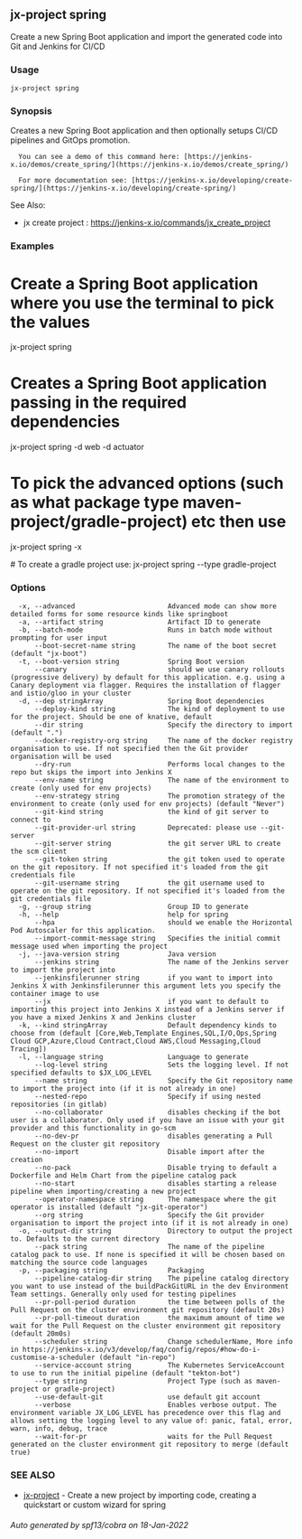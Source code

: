 ## jx-project spring

Create a new Spring Boot application and import the generated code into Git and Jenkins for CI/CD

### Usage

```
jx-project spring
```

### Synopsis

Creates a new Spring Boot application and then optionally setups CI/CD pipelines and GitOps promotion.
  
      You can see a demo of this command here: [https://jenkins-x.io/demos/create_spring/](https://jenkins-x.io/demos/create_spring/)
  
      For more documentation see: [https://jenkins-x.io/developing/create-spring/](https://jenkins-x.io/developing/create-spring/)
  
See Also: 

  * jx create project : https://jenkins-x.io/commands/jx_create_project

### Examples

  # Create a Spring Boot application where you use the terminal to pick the values
  jx-project spring
  
  # Creates a Spring Boot application passing in the required dependencies
  jx-project spring -d web -d actuator
  
  # To pick the advanced options (such as what package type maven-project/gradle-project) etc then use
  jx-project spring -x
  
  # To create a gradle project use:
  jx-project spring --type gradle-project

### Options

```
  -x, --advanced                       Advanced mode can show more detailed forms for some resource kinds like springboot
  -a, --artifact string                Artifact ID to generate
  -b, --batch-mode                     Runs in batch mode without prompting for user input
      --boot-secret-name string        The name of the boot secret (default "jx-boot")
  -t, --boot-version string            Spring Boot version
      --canary                         should we use canary rollouts (progressive delivery) by default for this application. e.g. using a Canary deployment via flagger. Requires the installation of flagger and istio/gloo in your cluster
  -d, --dep stringArray                Spring Boot dependencies
      --deploy-kind string             The kind of deployment to use for the project. Should be one of knative, default
      --dir string                     Specify the directory to import (default ".")
      --docker-registry-org string     The name of the docker registry organisation to use. If not specified then the Git provider organisation will be used
      --dry-run                        Performs local changes to the repo but skips the import into Jenkins X
      --env-name string                The name of the environment to create (only used for env projects)
      --env-strategy string            The promotion strategy of the environment to create (only used for env projects) (default "Never")
      --git-kind string                the kind of git server to connect to
      --git-provider-url string        Deprecated: please use --git-server
      --git-server string              the git server URL to create the scm client
      --git-token string               the git token used to operate on the git repository. If not specified it's loaded from the git credentials file
      --git-username string            the git username used to operate on the git repository. If not specified it's loaded from the git credentials file
  -g, --group string                   Group ID to generate
  -h, --help                           help for spring
      --hpa                            should we enable the Horizontal Pod Autoscaler for this application.
      --import-commit-message string   Specifies the initial commit message used when importing the project
  -j, --java-version string            Java version
      --jenkins string                 The name of the Jenkins server to import the project into
      --jenkinsfilerunner string       if you want to import into Jenkins X with Jenkinsfilerunner this argument lets you specify the container image to use
      --jx                             if you want to default to importing this project into Jenkins X instead of a Jenkins server if you have a mixed Jenkins X and Jenkins cluster
  -k, --kind stringArray               Default dependency kinds to choose from (default [Core,Web,Template Engines,SQL,I/O,Ops,Spring Cloud GCP,Azure,Cloud Contract,Cloud AWS,Cloud Messaging,Cloud Tracing])
  -l, --language string                Language to generate
      --log-level string               Sets the logging level. If not specified defaults to $JX_LOG_LEVEL
      --name string                    Specify the Git repository name to import the project into (if it is not already in one)
      --nested-repo                    Specify if using nested repositories (in gitlab)
      --no-collaborator                disables checking if the bot user is a collaborator. Only used if you have an issue with your git provider and this functionality in go-scm
      --no-dev-pr                      disables generating a Pull Request on the cluster git repository
      --no-import                      Disable import after the creation
      --no-pack                        Disable trying to default a Dockerfile and Helm Chart from the pipeline catalog pack
      --no-start                       disables starting a release pipeline when importing/creating a new project
      --operator-namespace string      The namespace where the git operator is installed (default "jx-git-operator")
      --org string                     Specify the Git provider organisation to import the project into (if it is not already in one)
  -o, --output-dir string              Directory to output the project to. Defaults to the current directory
      --pack string                    The name of the pipeline catalog pack to use. If none is specified it will be chosen based on matching the source code languages
  -p, --packaging string               Packaging
      --pipeline-catalog-dir string    The pipeline catalog directory you want to use instead of the buildPackGitURL in the dev Environment Team settings. Generally only used for testing pipelines
      --pr-poll-period duration        the time between polls of the Pull Request on the cluster environment git repository (default 20s)
      --pr-poll-timeout duration       the maximum amount of time we wait for the Pull Request on the cluster environment git repository (default 20m0s)
      --scheduler string               Change schedulerName, More info in https://jenkins-x.io/v3/develop/faq/config/repos/#how-do-i-customise-a-scheduler (default "in-repo")
      --service-account string         The Kubernetes ServiceAccount to use to run the initial pipeline (default "tekton-bot")
      --type string                    Project Type (such as maven-project or gradle-project)
      --use-default-git                use default git account
      --verbose                        Enables verbose output. The environment variable JX_LOG_LEVEL has precedence over this flag and allows setting the logging level to any value of: panic, fatal, error, warn, info, debug, trace
      --wait-for-pr                    waits for the Pull Request generated on the cluster environment git repository to merge (default true)
```

### SEE ALSO

* [jx-project](jx-project.md)	 - Create a new project by importing code, creating a quickstart or custom wizard for spring

###### Auto generated by spf13/cobra on 18-Jan-2022
